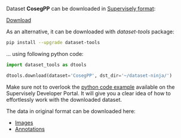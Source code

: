 Dataset **CosegPP** can be downloaded in [Supervisely format](https://developer.supervisely.com/api-references/supervisely-annotation-json-format):

 [Download](https://assets.supervisely.com/supervisely-supervisely-assets-public/teams_storage/p/P/nW/WPW94w89kuJtLNqVP3NikWZeYKJSGkwfkcq6b0vxuHhAuHoCbl05IuvMtQtnstpS4pxQv6tu555Ts2bwKB7dqYbrQuWaAcBRhYL9WpvDL3jjEeDpaMqTU8SJTWOU.tar)

As an alternative, it can be downloaded with *dataset-tools* package:
``` bash
pip install --upgrade dataset-tools
```

... using following python code:
``` python
import dataset_tools as dtools

dtools.download(dataset='CosegPP', dst_dir='~/dataset-ninja/')
```
Make sure not to overlook the [python code example](https://developer.supervisely.com/getting-started/python-sdk-tutorials/iterate-over-a-local-project) available on the Supervisely Developer Portal. It will give you a clear idea of how to effortlessly work with the downloaded dataset.

The data in original format can be downloaded here:

- [Images](https://zenodo.org/record/5117176/files/CosegPP.zip?download=1)
- [Annotations](https://zenodo.org/record/5117176/files/CosegPP_groundtruth.zip?download=1)

